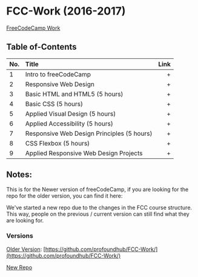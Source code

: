 # FCC-Work (2016-2017)
[FreeCodeCamp Work](https://www.freecodecamp.com/map)

## Table of-Contents

No. | Title | Link
| ------------- |:-------------| -----:|
1 | Intro to freeCodeCamp | +  
2 | Responsive Web Design | +
3 | Basic HTML and HTML5 (5 hours) | +
4 | Basic CSS (5 hours) | +
5 | Applied Visual Design (5 hours) | +
6 | Applied Accessibility (5 hours) | +
7 | Responsive Web Design Principles (5 hours) | +
8 | CSS Flexbox (5 hours) | +
9 | Applied Responsive Web Design Projects | +

## Notes:

This is for the Newer version of freeCodeCamp, if you are looking for the repo for the older version, you can find it here: 

We've started a new repo due to the changes in the FCC course structure. This way, people on the previous / current version can still find what they are looking for.

### Versions

[Older Version](https://github.com/profoundhub/FCC-Work/): [https://github.com/profoundhub/FCC-Work/](https://github.com/profoundhub/FCC-Work/)

[New Repo](https://github.com/profoundhub/New-FCC-2018/) 